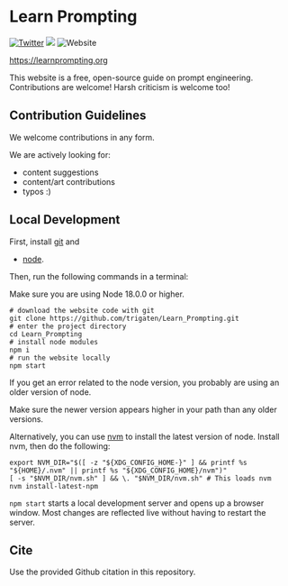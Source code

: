 # Learn Prompting

[![Twitter](https://img.shields.io/twitter/url?label=Follow%20%40LearnPrompting&style=social&url=https%3A%2F%2Ftwitter.com%2FLearnPrompting)](https://twitter.com/learn_prompting)
[![](https://dcbadge.vercel.app/api/server/7enStJXQzD?compact=true&style=flat)](https://discord.gg/7enStJXQzD)
![Website](https://img.shields.io/website?down_message=offline%20%3A%28&up_message=learnprompting.org&url=https%3A%2F%2Flearnprompting.org)


https://learnprompting.org

This website is a free, open-source guide on prompt engineering. Contributions are welcome!
Harsh criticism is welcome too!

## Contribution Guidelines

We welcome contributions in any form.

We are actively looking for:

- content suggestions
- content/art contributions
- typos :)



## Local Development

First, install [git](https://git-scm.com/book/en/v2/Getting-Started-Installing-Git) and
- [node](https://nodejs.org/en/download/).

Then, run the following commands in a terminal:

Make sure you are using Node 18.0.0 or higher.
```
# download the website code with git
git clone https://github.com/trigaten/Learn_Prompting.git
# enter the project directory
cd Learn_Prompting
# install node modules
npm i
# run the website locally
npm start
```

If you get an error related to the node version, you probably are using an older version of node.

Make sure the newer version appears higher in your path than any older versions. 

Alternatively, you can use [nvm](https://github.com/nvm-sh/nvm#installing-and-updating) to install the latest version of node. Install nvm, then do the following:
```
export NVM_DIR="$([ -z "${XDG_CONFIG_HOME-}" ] && printf %s "${HOME}/.nvm" || printf %s "${XDG_CONFIG_HOME}/nvm")"
[ -s "$NVM_DIR/nvm.sh" ] && \. "$NVM_DIR/nvm.sh" # This loads nvm
nvm install-latest-npm
```


`npm start` starts a local development server and opens up a browser window. Most changes are reflected live without having to restart the server.

## Cite

Use the provided Github citation in this repository.
